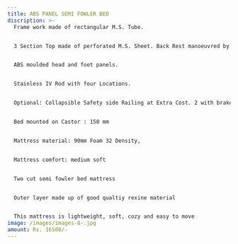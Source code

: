 ```yaml
---
title: ABS PANEL SEMI FOWLER BED
discription: >-
  Frame work made of rectangular M.S. Tube.


  3 Section Top made of perforated M.S. Sheet. Back Rest manoeuvred by Separate screw from foot end.


  ABS moulded head and foot panels.


  Stainless IV Rod with four Locations.


  Optional: Collapsible Safety side Railing at Extra Cost. 2 with brake. Optional: Collapsible Safety side Railing at Extra Cost.


  Bed mounted on Castor : 150 mm


  Mattress material: 90mm Foam 32 Density,


  Mattress comfort: medium soft


  Two cut semi fowler bed mattress


  Outer layer made up of good qualtiy rexine material


  This mattress is lightweight, soft, cozy and easy to move
image: /images/images-8-.jpg
amount: Rs. 16500/-
---
```

